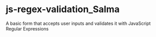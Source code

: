 # js-regex-validation_Salma
A basic form that accepts user inputs and validates it with JavaScript Regular Expressions
